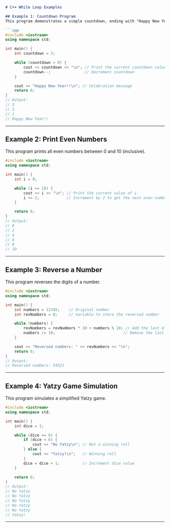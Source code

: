 ```markdown
# C++ While Loop Examples

## Example 1: Countdown Program
This program demonstrates a simple countdown, ending with "Happy New Year!!".

```cpp
#include <iostream>
using namespace std;

int main() {
    int countdown = 3;

    while (countdown > 0) {
        cout << countdown << "\n"; // Print the current countdown value
        countdown--;               // Decrement countdown
    }

    cout << "Happy New Year!!\n"; // Celebration message
    return 0;
}
// Output:
// 3
// 2
// 1
// Happy New Year!!
```

---

## Example 2: Print Even Numbers
This program prints all even numbers between 0 and 10 (inclusive).

```cpp
#include <iostream>
using namespace std;

int main() {
    int i = 0;

    while (i <= 10) {
        cout << i << "\n"; // Print the current value of i
        i += 2;            // Increment by 2 to get the next even number
    }

    return 0;
}
// Output:
// 0
// 2
// 4
// 6
// 8
// 10
```

---

## Example 3: Reverse a Number
This program reverses the digits of a number.

```cpp
#include <iostream>
using namespace std;

int main() {
    int numbers = 12345;    // Original number
    int revNumbers = 0;     // Variable to store the reversed number

    while (numbers) {
        revNumbers = revNumbers * 10 + numbers % 10; // Add the last digit to reversed number
        numbers /= 10;                              // Remove the last digit
    }

    cout << "Reversed numbers: " << revNumbers << "\n";
    return 0;
}
// Output:
// Reversed numbers: 54321
```

---

## Example 4: Yatzy Game Simulation
This program simulates a simplified Yatzy game.

```cpp
#include <iostream>
using namespace std;

int main() {
    int dice = 1;

    while (dice <= 6) {
        if (dice < 6) {
            cout << "No Yatzy\n"; // Not a winning roll
        } else {
            cout << "Yatzy!\n";   // Winning roll
        }
        dice = dice + 1;          // Increment dice value
    }

    return 0;
}
// Output:
// No Yatzy
// No Yatzy
// No Yatzy
// No Yatzy
// No Yatzy
// Yatzy!
```

--- 
```